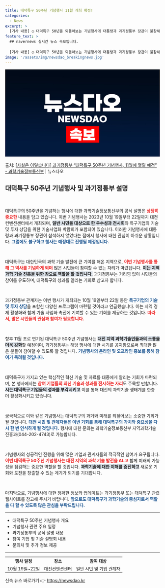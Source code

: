 ```yaml
---
title: 대덕특구 50주년 기념행사 11월 개최 확정!
categories:
  - News
excerpt: >
  [기사 내용] ○ 대덕특구 50년을 되돌아보는 기념행사에 대통령과 과기정통부 장관이 불참해 그 의미가 퇴색되…
feature_text: >
  ## navernews 실시간 뉴스 속보입니다.

  [기사 내용] ○ 대덕특구 50년을 되돌아보는 기념행사에 대통령과 과기정통부 장관이 불참해 그 의미가 퇴색되…
image: '/assets/img/newsdao_breakingnews.jpg'
---
```


![뉴스다오 속보](/assets/img/newsdao_breakingnews.jpg)

<p>출처: <a href="https://newsdao.kr/2255" rel="dofollow">[사실은 이렇습니다] 과기정통부 “대덕특구 50주년 기념행사, 11월에 열릴 예정” - 과학기술정보통신부</a> | 뉴스다오</p>

<h2 data-ke-size="size26">대덕특구 50주년 기념행사 및 과기정통부 설명</h2>

<p data-ke-size="size16">&nbsp;</p>

대덕특구의 50주년을 기념하는 행사에 대한 과학기술정보통신부의 공식 설명은 <b><span style="color: #ee2323;">상당히 중요한</span></b> 내용을 담고 있습니다. 이번 기념행사는 2023년 10월 19일부터 22일까지 대전컨벤션센터에서 개최되며, <b><span style="background-color: #21538527;">일반 시민을 대상으로 한 우수성과 전시회</span></b>와 특구기업의 기술 및 투자 상담을 위한 기술사업화 박람회가 포함되어 있습니다. 이러한 기념행사에 대통령과 과기정통부 장관이 참석하지 않았다는 점에서 행사에 대한 관심이 아쉬운 상황입니다. <b><span style="color: #1a5490;">그럼에도 불구하고 행사는 예정대로 진행될 예정입니다.</span></b>

<p data-ke-size="size16">&nbsp;</p>

대덕특구는 대한민국의 과학 기술 발전에 큰 기여를 해온 지역으로, <b><span style="color: #ee2323;">이번 기념행사를 통해 그 역사를 기념하게 되며</span></b> 많은 시민들이 참여할 수 있는 자리가 마련됩니다. <b><span style="background-color: #21538527;">이는 지역 과학 기술 진흥을 위한 장으로 역할을 할 것입니다.</span></b> 과기정통부는 거리낌 없이 시민들의 참여를 유도하며, 대덕특구의 성과를 알리는 기회로 삼고자 합니다.

<p data-ke-size="size16">&nbsp;</p>

과기정통부 관계자는 이번 행사가 개최되는 10월 19일부터 22일 동안 <b><span style="color: #1a5490;">특구기업의 기술 및 투자 상담</span></b>을 포함한 다양한 프로그램이 마련될 것이라고 언급했습니다. 이는 지역 경제 활성화와 함께 기술 사업화 촉진에 기여할 수 있는 기회를 제공하는 것입니다. <b><span style="color: #ee2323;">따라서, 많은 시민들의 관심과 참여가 필요합니다.</span></b>

<p data-ke-size="size16">&nbsp;</p>

향후 11월 초로 연기된 대덕특구 50주년 기념행사는 <b><span style="background-color: #21538527;">대전 지역 과학기술인들과의 소통을 더욱 강화</span></b>할 예정이며, 과기정통부는 해당 행사에 대한 시기를 공지함으로써 최대한 많은 분들이 참여할 수 있도록 할 것입니다. <b><span style="color: #1a5490;">기념행사의 온라인 및 오프라인 홍보를 통해 참여가 독려될 것입니다.</span></b>

<p data-ke-size="size16">&nbsp;</p>

대덕특구가 가지고 있는 핵심적인 혁신 기술 및 자료를 대중에게 알리는 기회가 마련되며, 본 행사에서는 <b><span style="color: #ee2323;">참여 기업들의 최신 기술과 성과를 전시하는 자리</span></b>도 주목할 만합니다. <b><span style="background-color: #21538527;">시는 대덕특구 기업들의 성과를 부각시키고</span></b> 이를 통해 대전의 과학기술 생태계를 한층 더 활성화시키고 있습니다.

<p data-ke-size="size16">&nbsp;</p>

궁극적으로 이와 같은 기념행사는 대덕특구의 과거와 미래를 되짚어보는 소중한 기회가 될 것입니다. <b><span style="color: #1a5490;">대전 시민 및 관계자들은 이번 기회를 통해 대덕특구의 가치와 중요성을 다시 한 번 인식하게 될 것입니다.</span></b> 행사에 대한 문의는 과학기술정보통신부 지역과학기술진흥과(044-202-4743)로 가능합니다.

<p data-ke-size="size16">&nbsp;</p>

기념행사의 성공적인 진행을 위해 많은 기업과 관계자들의 적극적인 참여가 요구됩니다. <b><span style="color: #ee2323;">이번 대덕특구 50주년 기념행사는 대전 지역의 과학 기술 발전을 AL고</span></b> 함께 미래의 가능성을 점검하는 중요한 역할을 할 것입니다. <b><span style="background-color: #21538527;">과학기술에 대한 이해를 증진하고</span></b> 새로운 기회와 도전을 창출할 수 있는 계기가 되기를 기대합니다.

<p data-ke-size="size16">&nbsp;</p>

마지막으로, 기념행사에 대한 정확한 정보와 업데이트는 과기정통부 또는 대덕특구 관련 웹사이트를 참고해 주시기 바랍니다. <b><span style="color: #1a5490;">앞으로도 대덕특구가 과학기술의 중심지로서 역할을 다 할 수 있도록 많은 관심을 부탁드립니다.</span></b>

<hr>

<ul>
    <li>대덕특구 50주년 기념행사 개요</li>
    <li>기념행사 관련 주요 일정</li>
    <li>과기정통부의 공식 설명 내용</li>
    <li>참여 기업 및 기술 설명회 내용</li>
    <li>문의처 및 추가 정보 제공</li>
</ul>

<hr>

<table style="width: 100%; border-collapse: collapse;">
    <tr>
        <td style="text-align: center; height: 17px;"><b>행사 일정</b></td>
        <td style="text-align: center; height: 17px;"><b>장소</b></td>
        <td style="text-align: center; height: 17px;"><b>참여 대상</b></td>
    </tr>
    <tr>
        <td style="text-align: center; height: 17px;">10월 19일~22일</td>
        <td style="text-align: center; height: 17px;">대전컨벤션센터</td>
        <td style="text-align: center; height: 17px;">일반 시민 및 기업 관계자</td>
    </tr>
</table>
 

신속 뉴스 바로가기 👉 <a href="https://newsdao.kr" rel="dofollow">https://newsdao.kr</a>


